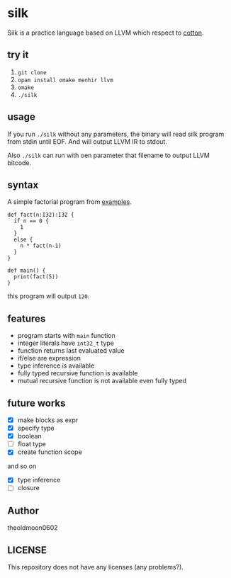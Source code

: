 # silk

Silk is a practice language based on LLVM which respect to [cotton](https://github.com/eliza0x/cotton/).

## try it

1. `git clone`
2. `opam install omake menhir llvm`
3. `omake`
4. `./silk`

## usage

If you run `./silk` without any parameters, the binary will read silk program from stdin until EOF. And will output LLVM IR to stdout.

Also `./silk` can run with oen parameter that filename to output LLVM bitcode.

## syntax

A simple factorial program from [examples](https://github.com/theoldmoon0602/silk/blob/master/examples/factorial.silk).

```
def fact(n:I32):I32 {
  if n == 0 {
    1
  }
  else {
    n * fact(n-1)
  }
}

def main() {
  print(fact(5))
}
```

this program will output `120`.

## features

- program starts with `main` function
- integer literals have `int32_t` type
- function returns last evaluated value
- if/else are expression
- type inference is available
- fully typed recursive function is available
- mutual recursive function is not available even fully typed

## future works

- [x] make blocks as expr
- [x] specify type
- [x] boolean
- [ ] float type
- [x] create function scope

and so on

- [x] type inference
- [ ] closure

## Author
theoldmoon0602

## LICENSE

This repository does not have any licenses (any problems?).
